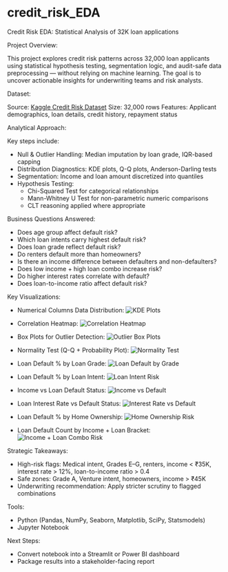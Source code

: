 # credit_risk_EDA

Credit Risk EDA: Statistical Analysis of 32K loan applications

Project Overview:

This project explores credit risk patterns across 32,000 loan applicants using statistical hypothesis testing, segmentation logic, and audit-safe data preprocessing — without relying on machine learning. The goal is to uncover actionable insights for underwriting teams and risk analysts.


Dataset:

Source: [Kaggle Credit Risk Dataset](https://www.kaggle.com/datasets/laotse/credit-risk-dataset)
Size: 32,000 rows
Features: Applicant demographics, loan details, credit history, repayment status


Analytical Approach:

Key steps include:

- Null & Outlier Handling: Median imputation by loan grade, IQR-based capping
- Distribution Diagnostics: KDE plots, Q-Q plots, Anderson-Darling tests
- Segmentation: Income and loan amount discretized into quantiles
- Hypothesis Testing:
  - Chi-Squared Test for categorical relationships
  - Mann-Whitney U Test for non-parametric numeric comparisons
  - CLT reasoning applied where appropriate


Business Questions Answered:

- Does age group affect default risk?
- Which loan intents carry highest default risk?
- Does loan grade reflect default risk?
- Do renters default more than homeowners?
- Is there an income difference between defaulters and non-defaulters?
- Does low income + high loan combo increase risk?
- Do higher interest rates correlate with default?
- Does loan-to-income ratio affect default risk?


Key Visualizations:

- Numerical Columns Data Distribution:
![KDE Plots](sample_visuals/numerical_cols_distribution.png)

- Correlation Heatmap:
![Correlation Heatmap](sample_visuals/correlation.png)

- Box Plots for Outlier Detection:
![Outlier Box Plots](sample_visuals/box_plots.png)

- Normality Test (Q-Q + Probability Plot):
![Normality Test](sample_visuals/normality_test.png)

- Loan Default % by Loan Grade:
![Loan Default by Grade](sample_visuals/loan_grade_vs_loan_defaults.png)

- Loan Default % by Loan Intent:
![Loan Intent Risk](sample_visuals/loan_intent_vs_loan_defaults.png)

- Income vs Loan Default Status:
![Income vs Default](sample_visuals/income_vs_loan_defaults.png)

- Loan Interest Rate vs Default Status:
![Interest Rate vs Default](sample_visuals/loan_interest_rates_vs_loan_defaults.png)

- Loan Default % by Home Ownership:
![Home Ownership Risk](sample_visuals/home_ownership_vs_loan_defaults.png)

- Loan Default Count by Income + Loan Bracket:  
![Income + Loan Combo Risk](sample_visuals/loan_defaults_by_income_and_loan_brackets.png)


Strategic Takeaways:

- High-risk flags: Medical intent, Grades E–G, renters, income < ₹35K, interest rate > 12%, loan-to-income ratio > 0.4
- Safe zones: Grade A, Venture intent, homeowners, income > ₹45K
- Underwriting recommendation: Apply stricter scrutiny to flagged combinations

Tools:

- Python (Pandas, NumPy, Seaborn, Matplotlib, SciPy, Statsmodels)
- Jupyter Notebook


Next Steps:

- Convert notebook into a Streamlit or Power BI dashboard
- Package results into a stakeholder-facing report
